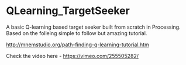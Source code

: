 # QLearning_TargetSeeker

A basic Q-learning based target seeker built from scratch in Processing. Based on the folleing simple to follow but amazing tutorial.

http://mnemstudio.org/path-finding-q-learning-tutorial.htm

Check the video here -
https://vimeo.com/255505282/